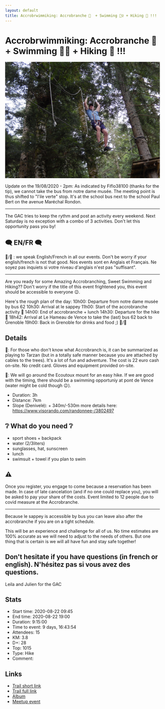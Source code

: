 ```yaml
---
layout: default
title: Accrobrwimmiking: Accrobranche 🌳  + Swimming 🏊‍♀️ + Hiking 🥾 !!!
---
```


# Accrobrwimmiking: Accrobranche 🌳  + Swimming 🏊‍♀️ + Hiking 🥾 !!!

![2020-08-22](../img/orig/2020-08-22.jpg)

Update on the 19/08/2020 - 2pm: As indicated by Fiflo38100 (thanks for the tip), we cannot take the bus from notre dame musée. The meeting point is thus shifted to "l'ile verte" stop. It's at the school bus next to the school Paul Bert on the avenue Maréchal Rondon.

_________________________________________________________________________________
The GAC tries to keep the rythm and post an activity every weekend. Next Saturday is no exception with a combo of 3 activities. Don't let this opportunity pass you by!

##  🗨️ EN/FR 🗨️ 
🦅/🐓 : we speak English/French in all our events. Don't be worry if your english/french is not that good. Nos events sont en Anglais et Français. Ne soyez pas inquiets si votre niveau d'anglais n'est pas "suffisant".

---------------
Are you ready for some Amazing Accrobranching, Sweet Swimming and Hiking?? Don't worry if the title of this event frightened you, this event should be accessible to everyone 😉.

Here's the rough plan of the day:
10h00: Departure from notre dame musée by bus 62
10h30: Arrival at le sappey
11h00: Start of the accrobranche activity 🌳
14h00: End of accrobranche + lunch
14h30: Departure for the hike 🥾
18h42: Arrival at Le Hameau de Vence to take the (last) bus 62 back to Grenoble
19h00: Back in Grenoble for drinks and food ;) 🍔/🍺

##  Details 
🌳: For those who don't know what Accrobranch is, it can be summarized as playing to Tarzan (but in a totally safe manner because you are attached by cables to the trees). It's a lot of fun and adventure. The cost is 22 euro cash on-site. No credit card. Gloves and equipment provided on-site.

🥾: We will go around the Ecoutoux mount for an easy hike. If we are good with the timing, there should be a swimming opportuniy at pont de Vence (water might be cold though 😉).
- Duration: 3h
- Distance: 7km
- Slope (Denivelé): + 340m/-530m
more details here: https://www.visorando.com/randonnee-/3802497

##  ❔ What do you need ❔ 
- sport shoes + backpack
- water (2/3liters)
- sunglasses, hat, sunscreen
- lunch
- swimsuit + towel if you plan to swim

## ⚠️
Once you register, you engage to come because a reservation has been made. In case of late cancelation (and if no one could replace you), you will be asked to pay your share of the costs. Event limited to 12 people due to covid measure at the Accrobranche.

---------------
Because le sappey is accessible by bus you can leave also after the accrobranche if you are on a tight schedule.

This will be an experience and challenge for all of us. No time estimates are 100% accurate as we will need to adjust to the needs of others. But one thing that is certain is we will all have fun and stay safe together!

Don't hesitate if you have questions (in french or english).
N'hésitez pas si vous avez des questions.
--
Leila and Julien for the GAC

## Stats

- Start time: 2020-08-22 09:45
- End time: 2020-08-22 19:00
- Duration: 9:15:00
- Time to event: 9 days, 16:43:54
- Attendees: 15
- KM: 3.8
- D+: 28
- Top: 1015
- Type: Hike
- Comment: 

## Links

- [Trail short link](https://s.42l.fr/dCxFZnOt)
- [Trail full link]()
- [Album](https://binnette.github.io/GacImg2020/2020-08-22-Accrobrwimmiking-Accrobranche-🌳-Swimming-🏊‍♀️-Hiking-🥾.html)
- [Meetup event](https://www.meetup.com/grenoble-adventure-club-english-french/events/272527871/)
